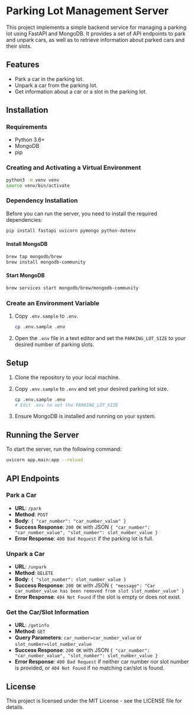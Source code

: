# Parking Lot Management Server

This project implements a simple backend service for managing a parking lot using FastAPI and MongoDB. It provides a set of API endpoints to park and unpark cars, as well as to retrieve information about parked cars and their slots.

## Features

- Park a car in the parking lot.
- Unpark a car from the parking lot.
- Get information about a car or a slot in the parking lot.

## Installation

### Requirements

- Python 3.6+
- MongoDB
- pip

### Creating and Activating a Virtual Environment

```bash
python3 -m venv venv
source venv/bin/activate
```

### Dependency Installation

Before you can run the server, you need to install the required dependencies:

```bash
pip install fastapi uvicorn pymongo python-dotenv
```

#### Install MongoDB

```bash
brew tap mongodb/brew
brew install mongodb-community
```

#### Start MongoDB

```bash
brew services start mongodb/brew/mongodb-community
```

### Create an Environment Variable

1. Copy `.env.sample` to `.env`.

    ```bash
    cp .env.sample .env
    ```

2. Open the `.env` file in a text editor and set the `PARKING_LOT_SIZE` to your desired number of parking slots.

## Setup

1. Clone the repository to your local machine.
2. Copy `.env.sample` to `.env` and set your desired parking lot size.

    ```bash
    cp .env.sample .env
    # Edit .env to set the PARKING_LOT_SIZE
    ```

3. Ensure MongoDB is installed and running on your system.

## Running the Server

To start the server, run the following command:

```bash
uvicorn app.main:app --reload
```

## API Endpoints

### Park a Car

- **URL**: `/park`
- **Method**: `POST`
- **Body**: `{ "car_number": "car_number_value" }`
- **Success Response**: `200 OK` with JSON `{ "car_number": "car_number_value", "slot_number": slot_number_value }`
- **Error Response**: `400 Bad Request` if the parking lot is full.

### Unpark a Car

- **URL**: `/unpark`
- **Method**: `DELETE`
- **Body**: `{ "slot_number": slot_number_value }`
- **Success Response**: `200 OK` with JSON `{ "message": "Car car_number_value has been removed from slot slot_number_value" }`
- **Error Response**: `404 Not Found` if the slot is empty or does not exist.

### Get the Car/Slot Information

- **URL**: `/getinfo`
- **Method**: `GET`
- **Query Parameters**: `car_number=car_number_value` or `slot_number=slot_number_value`
- **Success Response**: `200 OK` with JSON `{ "car_number": "car_number_value", "slot_number": slot_number_value }`
- **Error Response**: `400 Bad Request` if neither car number nor slot number is provided, or `404 Not Found` if no matching car/slot is found.

## License

This project is licensed under the MIT License - see the LICENSE file for details.